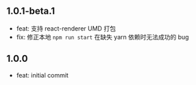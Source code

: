 ## 1.0.1-beta.1

- feat: 支持 react-renderer UMD 打包
- fix: 修正本地 `npm run start` 在缺失 yarn 依赖时无法成功的 bug

## 1.0.0

- feat: initial commit
